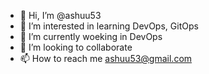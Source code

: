 - 👋 Hi, I’m @ashuu53
- 👀 I’m interested in learning DevOps, GitOps
- 🌱 I’m currently woeking in DevOps
- 💞️ I’m looking to collaborate
- 📫 How to reach me ashuu53@gmail.com

<!---
ashuu53/ashuu53 is a ✨ special ✨ repository because its `README.md` (this file) appears on your GitHub profile.
You can click the Preview link to take a look at your changes.
--->
